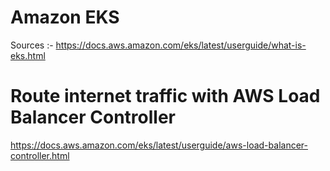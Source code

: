 # Amazon EKS

Sources :- https://docs.aws.amazon.com/eks/latest/userguide/what-is-eks.html 

# Route internet traffic with AWS Load Balancer Controller 
https://docs.aws.amazon.com/eks/latest/userguide/aws-load-balancer-controller.html
